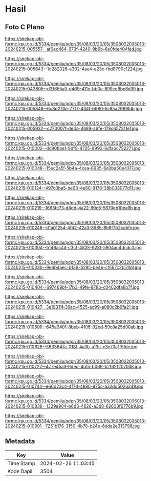 # Hasil

## Foto C Plano

https://sirekap-obj-formc.kpu.go.id/5334/pemilu/pdpr/35/08/03/20/05/3508032005013-20240215-005557--af0ed464-673f-4240-9b6b-6e0fde404fed.jpg

https://sirekap-obj-formc.kpu.go.id/5334/pemilu/pdpr/35/08/03/20/05/3508032005013-20240215-005643--1d282026-a302-4ae4-a23c-fbd8790c1224.jpg

https://sirekap-obj-formc.kpu.go.id/5334/pemilu/pdpr/35/08/03/20/05/3508032005013-20240215-043805--d31655a9-d469-411e-bb0e-899ce8be6d39.jpg

https://sirekap-obj-formc.kpu.go.id/5334/pemilu/pdpr/35/08/03/20/05/3508032005013-20240215-005848--6c8d270e-7717-434f-b980-5c85a2989fdb.jpg

https://sirekap-obj-formc.kpu.go.id/5334/pemilu/pdpr/35/08/03/20/05/3508032005013-20240215-005932--c270007f-de4a-4689-a6fe-179c657311ef.jpg

https://sirekap-obj-formc.kpu.go.id/5334/pemilu/pdpr/35/08/03/20/05/3508032005013-20240215-010002--dc90bbe1-9df9-4725-9993-6dfabc752271.jpg

https://sirekap-obj-formc.kpu.go.id/5334/pemilu/pdpr/35/08/03/20/05/3508032005013-20240215-010048--15ec2a5f-5b4a-4cea-8935-6e0ba50e4317.jpg

https://sirekap-obj-formc.kpu.go.id/5334/pemilu/pdpr/35/08/03/20/05/3508032005013-20240215-010124--497c0ba5-be93-4e60-9176-38b033077d11.jpg

https://sirekap-obj-formc.kpu.go.id/5334/pemilu/pdpr/35/08/03/20/05/3508032005013-20240215-010219--1665fc73-d8dd-4a22-89c6-5670eb10ea9b.jpg

https://sirekap-obj-formc.kpu.go.id/5334/pemilu/pdpr/35/08/03/20/05/3508032005013-20240215-010246--d1a01254-4f42-42a3-8585-8b8f7b2cabfe.jpg

https://sirekap-obj-formc.kpu.go.id/5334/pemilu/pdpr/35/08/03/20/05/3508032005013-20240215-010304--b146ac4d-c3cf-4828-928f-5904ac4dcdc0.jpg

https://sirekap-obj-formc.kpu.go.id/5334/pemilu/pdpr/35/08/03/20/05/3508032005013-20240215-010330--9e6b4aec-b139-4295-be4e-cf667c2b51b9.jpg

https://sirekap-obj-formc.kpu.go.id/5334/pemilu/pdpr/35/08/03/20/05/3508032005013-20240215-010404--697469bf-17b3-49fe-878b-c0402dfa8b7f.jpg

https://sirekap-obj-formc.kpu.go.id/5334/pemilu/pdpr/35/08/03/20/05/3508032005013-20240215-010427--3e19311f-36ac-4525-ac99-a080c2b9fa21.jpg

https://sirekap-obj-formc.kpu.go.id/5334/pemilu/pdpr/35/08/03/20/05/3508032005013-20240215-010500--645a3401-8beb-4f06-92ed-59c8a25d00ab.jpg

https://sirekap-obj-formc.kpu.go.id/5334/pemilu/pdpr/35/08/03/20/05/3508032005013-20240215-010628--5633647a-018f-4a0b-a13c-c3e70c1f5fde.jpg

https://sirekap-obj-formc.kpu.go.id/5334/pemilu/pdpr/35/08/03/20/05/3508032005013-20240215-010722--477e45a3-9ded-4b15-b069-b2f62f207008.jpg

https://sirekap-obj-formc.kpu.go.id/5334/pemilu/pdpr/35/08/03/20/05/3508032005013-20240215-010744--e66d23c4-4f7d-4890-875c-a32dd5026349.jpg

https://sirekap-obj-formc.kpu.go.id/5334/pemilu/pdpr/35/08/03/20/05/3508032005013-20240215-010839--1329a904-b6d3-4626-a3d8-62603f6776b9.jpg

https://sirekap-obj-formc.kpu.go.id/5334/pemilu/pdpr/35/08/03/20/05/3508032005013-20240215-010901--7251b176-3150-4b78-b24e-6dde2e313798.jpg


## Metadata

| Key        | Value               |
| ---------- | ------------------- |
| Time Stamp | 2024-02-26 11:03:45 |
| Kode Dapil | 3504                |



